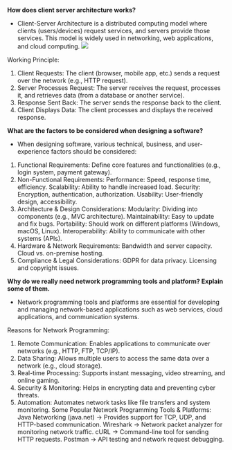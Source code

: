 **How does client server architecture works?**

- Client-Server Architecture is a distributed computing model where clients (users/devices) request services, and servers provide those services. This model is widely used in networking, web applications, and cloud computing.
  <img src="../../../../../Pictures/Saved Pictures/Client-Server-Architecture-1.png">

Working Principle:

1. Client Requests: The client (browser, mobile app, etc.) sends a request over the network (e.g., HTTP request).
2. Server Processes Request: The server receives the request, processes it, and retrieves data (from a database or another service).
3. Response Sent Back: The server sends the response back to the client.
4. Client Displays Data: The client processes and displays the received response.

**What are the factors to be considered when designing a software?**

- When designing software, various technical, business, and user-experience factors should be considered:

1. Functional Requirements:
   Define core features and functionalities (e.g., login system, payment gateway).
2. Non-Functional Requirements:
   Performance: Speed, response time, efficiency.
   Scalability: Ability to handle increased load.
   Security: Encryption, authentication, authorization.
   Usability: User-friendly design, accessibility.
3. Architecture & Design Considerations:
   Modularity: Dividing into components (e.g., MVC architecture).
   Maintainability: Easy to update and fix bugs.
   Portability: Should work on different platforms (Windows, macOS, Linux).
   Interoperability: Ability to communicate with other systems (APIs).
4. Hardware & Network Requirements:
   Bandwidth and server capacity.
   Cloud vs. on-premise hosting.
5. Compliance & Legal Considerations:
   GDPR for data privacy.
   Licensing and copyright issues.

**Why do we really need network programming tools and platform? Explain some of them.**

- Network programming tools and platforms are essential for developing and managing network-based applications such as web services, cloud applications, and communication systems.

Reasons for Network Programming:

1. Remote Communication: Enables applications to communicate over networks (e.g., HTTP, FTP, TCP/IP).
2. Data Sharing: Allows multiple users to access the same data over a network (e.g., cloud storage).
3. Real-time Processing: Supports instant messaging, video streaming, and online gaming.
4. Security & Monitoring: Helps in encrypting data and preventing cyber threats.
5. Automation: Automates network tasks like file transfers and system monitoring.
   Some Popular Network Programming Tools & Platforms:
   Java Networking (java.net) -> Provides support for TCP, UDP, and HTTP-based communication.
   Wireshark -> Network packet analyzer for monitoring network traffic.
   cURL -> Command-line tool for sending HTTP requests.
   Postman -> API testing and network request debugging.
